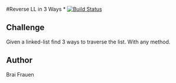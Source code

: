 #Reverse LL in 3 Ways 
*
[![Build Status](https://travis-ci.com/ashabrai/parentChildTree.svg?branch=master)](https://travis-ci.com/ashabrai/parentChildTree)
## Challenge
Given a linked-list find 3 ways to traverse the list. With any method.

## Author 
Brai Frauen
